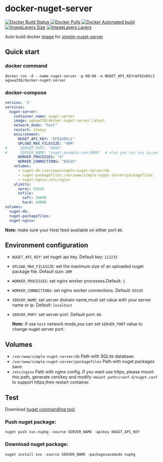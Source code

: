 # docker-nuget-server

[![Docker Build Status](https://img.shields.io/docker/build/agowa338/docker-nuget-server.svg)](https://hub.docker.com/r/agowa338/docker-nuget-server/)
[![Docker Pulls](https://img.shields.io/docker/pulls/agowa338/docker-nuget-server.svg)](https://hub.docker.com/r/agowa338/docker-nuget-server/)
[![Docker Automated build](https://img.shields.io/docker/automated/agowa338/docker-nuget-server.svg)](https://hub.docker.com/r/agowa338/docker-nuget-server/)
[![ImageLayers Size](https://img.shields.io/imagelayers/image-size/agowa338/docker-nuget-server/latest.svg)](https://hub.docker.com/r/agowa338/docker-nuget-server/)
[![ImageLayers Layers](https://img.shields.io/imagelayers/layers/agowa338/docker-nuget-server/latest.svg)](https://hub.docker.com/r/agowa338/docker-nuget-server/)



Auto build docker [image](https://hub.docker.com/r/agowa338/docker-nuget-server/) for [simple-nuget-server](https://github.com/agowa338/simple-nuget-server)

## Quick start

### docker command
``` shell
docker run -d --name nuget-server -p 80:80 -e NUGET_API_KEY=bF82eD5c1 agowa338/docker-nuget-server
```

### docker-compose

``` yaml
version: '2'
services:
  nuget-server:
    container_name: nuget-server
    image: agowa338/docker-nuget-server:latest
    network_mode: "host"
    restart: always
    environment:
      NUGET_API_KEY: "bF82eD5c1"
      UPLOAD_MAX_FILESIZE: "40M"
#      SERVER_PORT: "8080"
#      SERVER_NAME: "nuget.example.com:8080"  # also you can use ip:port. eg: 192.168.0.22:8080
      WORKER_PROCESSES: "4"
      WORKER_CONNECTIONS: "65535"
    volumes:
      - nuget-db:/var/www/simple-nuget-server/db
      - nuget-packagefiles:/var/www/simple-nuget-server/packagefiles
      - nuget-nginx:/etc/nginx
    ulimits:
      nproc: 65535
      nofile:
        soft: 20000
        hard: 40000
volumes:
  nuget-db:
  nuget-packagefiles:
  nuget-nginx:
```

**Note:** make sure your Host feed available on either port `80`.

## Environment configuration

* `NUGET_API_KEY`: set nuget api key. Default key: `112233`

* `UPLOAD_MAX_FILESIZE`: set the maximum size of an uploaded nuget package file. Default size: `20M`

* `WORKER_PROCESSES`: set nginx worker processes.Default: `1`

* `WORKER_CONNECTIONS`: set nginx worker connections. Default: `65535`

* `SERVER_NAME`: set server domain name,must set value with your server name or ip. Default: `localhost`

* `SERVER_PORT`: set server port. Default port: `80`.

  **Note:** If use `host` network mode,you can set `SERVER_PORT` value  to change nuget server port.

## Volumes
* `/var/www/simple-nuget-server/db` Path with SQLite database.
* `/var/www/simple-nuget-server/packagefiles` Path with nuget packages save.
* `/etc/nginx` Path with nginx config. If you want use https, please mount this path, generate cert/key and modify `<mount path>/conf.d/nuget.conf` to support https,then restart container.


## Test

Download [nuget commandline tool](https://www.nuget.org/downloads).

### Push nuget package:
``` shell
nuget push xxx.nupkg -source SERVER_NAME -apikey NUGET_API_KEY
```

### Download nuget package:
``` shell
nuget install xxx -source SERVER_NAME -packagesavemode nupkg
```
